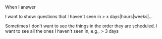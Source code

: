 When I answer

I want to show:
    questions that I haven't seen in > x days|hours|weeks|...
    
Sometimes I don't want to see the things in the order they are scheduled.  I want to see all the ones I haven't seen in, e.g., > 3 days
